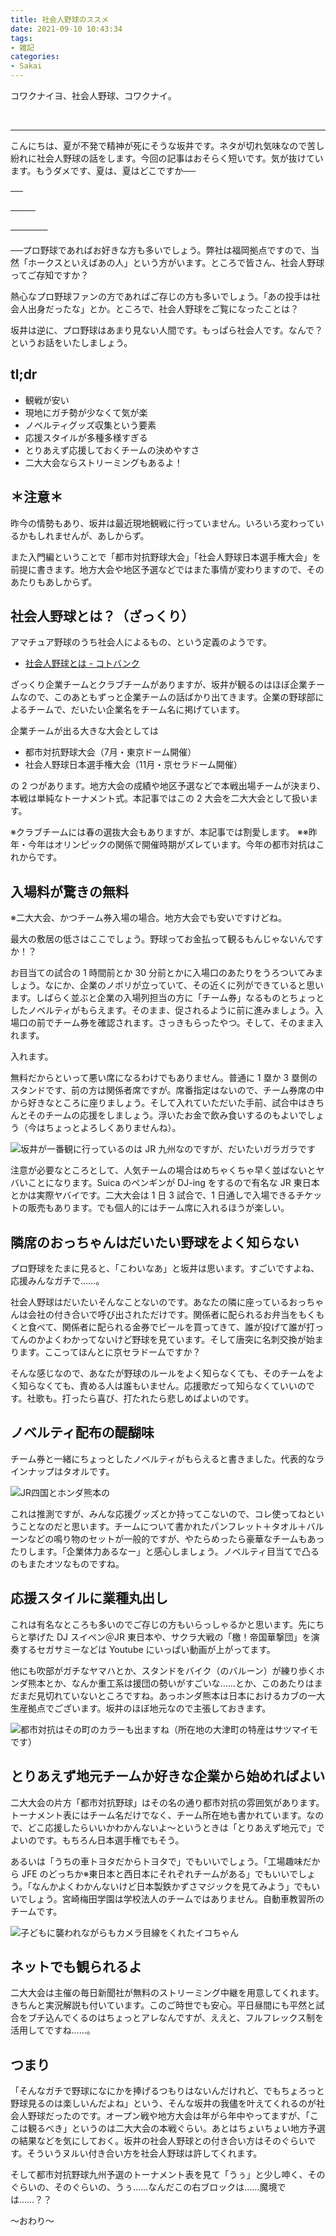 ```yaml
---
title: 社会人野球のススメ
date: 2021-09-10 10:43:34
tags:
- 雑記
categories:
- Sakai
---
```

コワクナイヨ、社会人野球、コワクナイ。

<!--more-->
<br>

---

こんにちは、夏が不発で精神が死にそうな坂井です。ネタが切れ気味なので苦し紛れに社会人野球の話をします。今回の記事はおそらく短いです。気が抜けています。もうダメです、夏は、夏はどこですか──

──

────

──────

──プロ野球であればお好きな方も多いでしょう。弊社は福岡拠点ですので、当然「ホークスといえばあの人」という方がいます。ところで皆さん、社会人野球ってご存知ですか？

熱心なプロ野球ファンの方であればご存じの方も多いでしょう。「あの投手は社会人出身だったな」とか。ところで、社会人野球をご覧になったことは？

坂井は逆に、プロ野球はあまり見ない人間です。もっぱら社会人です。なんで？　というお話をいたしましょう。

## tl;dr
- 観戦が安い
- 現地にガチ勢が少なくて気が楽
- ノベルティグッズ収集という要素
- 応援スタイルが多種多様すぎる
- とりあえず応援しておくチームの決めやすさ
- 二大大会ならストリーミングもあるよ！

## ＊注意＊
昨今の情勢もあり、坂井は最近現地観戦に行っていません。いろいろ変わっているかもしれませんが、あしからず。

また入門編ということで「都市対抗野球大会」「社会人野球日本選手権大会」を前提に書きます。地方大会や地区予選などではまた事情が変わりますので、そのあたりもあしからず。

## 社会人野球とは？（ざっくり）
アマチュア野球のうち社会人によるもの、という定義のようです。

- [社会人野球とは - コトバンク](https://kotobank.jp/word/%E7%A4%BE%E4%BC%9A%E4%BA%BA%E9%87%8E%E7%90%83-75619)

ざっくり企業チームとクラブチームがありますが、坂井が観るのはほぼ企業チームなので、このあともずっと企業チームの話ばかり出てきます。企業の野球部によるチームで、だいたい企業名をチーム名に掲げています。

企業チームが出る大きな大会としては

- 都市対抗野球大会（7月・東京ドーム開催）
- 社会人野球日本選手権大会（11月・京セラドーム開催）

の 2 つがあります。地方大会の成績や地区予選などで本戦出場チームが決まり、本戦は単純なトーナメント式。本記事ではこの 2 大会を二大大会として扱います。

※クラブチームには春の選抜大会もありますが、本記事では割愛します。
※※昨年・今年はオリンピックの関係で開催時期がズレています。今年の都市対抗はこれからです。

## 入場料が驚きの無料
※二大大会、かつチーム券入場の場合。地方大会でも安いですけどね。

最大の敷居の低さはここでしょう。野球ってお金払って観るもんじゃないんですか！？

お目当ての試合の 1 時間前とか 30 分前とかに入場口のあたりをうろついてみましょう。なにか、企業のノボリが立っていて、その近くに列ができていると思います。しばらく並ぶと企業の入場列担当の方に「チーム券」なるものとちょっとしたノベルティがもらえます。そのまま、促されるように前に進みましょう。入場口の前でチーム券を確認されます。さっきもらったやつ。そして、そのまま入れます。

入れます。

無料だからといって悪い席になるわけでもありません。普通に 1 塁か 3 塁側のスタンドです、前の方は関係者席ですが。席番指定はないので、チーム券席の中から好きなところに座りましょう。そして入れていただいた手前、試合中はきちんとそのチームの応援をしましょう。浮いたお金で飲み食いするのもよいでしょう（今はちょっとよろしくありませんね）。

![坂井が一番観に行っているのは JR 九州なのですが、だいたいガラガラです](/images/20210910-sakai/jq.jpg)

注意が必要なところとして、人気チームの場合はめちゃくちゃ早く並ばないとヤバいことになります。Suica のペンギンが DJ-ing をするので有名な JR 東日本とかは実際ヤバイです。二大大会は 1 日 3 試合で、1 日通しで入場できるチケットの販売もあります。でも個人的にはチーム席に入れるほうが楽しい。

## 隣席のおっちゃんはだいたい野球をよく知らない
プロ野球をたまに見ると、「こわいなあ」と坂井は思います。すごいですよね、応援みんなガチで……。

社会人野球はだいたいそんなことないのです。あなたの隣に座っているおっちゃんは会社の付き合いで呼び出されただけです。関係者に配られるお弁当をもくもくと食べて、関係者に配られる金券でビールを買ってきて、誰が投げて誰が打ってんのかよくわかってないけど野球を見ています。そして唐突に名刺交換が始まります。ここってほんとに京セラドームですか？

そんな感じなので、あなたが野球のルールをよく知らなくても、そのチームをよく知らなくても、責める人は誰もいません。応援歌だって知らなくていいのです。社歌も。打ったら喜び、打たれたら悲しめばよいのです。

## ノベルティ配布の醍醐味
チーム券と一緒にちょっとしたノベルティがもらえると書きました。代表的なラインナップはタオルです。

![JR四国とホンダ熊本の](/images/20210910-sakai/towel.jpg)

これは推測ですが、みんな応援グッズとか持ってこないので、コレ使ってねということなのだと思います。チームについて書かれたパンフレット＋タオル＋バルーンなどの鳴り物のセットが一般的ですが、やたらめったら豪華なチームもあったりします。「企業体力あるなー」と感心しましょう。ノベルティ目当てで凸るのもまたオツなものですね。

## 応援スタイルに業種丸出し
これは有名なところも多いのでご存じの方もいらっしゃるかと思います。先にちらと挙げた DJ スイペン＠JR 東日本や、サクラ大戦の「檄！帝国華撃団」を演奏するセガサミーなどは Youtube にいっぱい動画が上がってます。

他にも吹部がガチなヤマハとか、スタンドをバイク（のバルーン）が練り歩くホンダ熊本とか、なんか重工系は援団の勢いがすごいな……とか、このあたりはまだまだ見切れていないところですね。あっホンダ熊本は日本におけるカブの一大生産拠点でございます。坂井のほぼ地元なので主張しておきます。

![都市対抗はその町のカラーも出ますね（所在地の大津町の特産はサツマイモです）](/images/20210910-sakai/honkuma.jpg)

## とりあえず地元チームか好きな企業から始めればよい
二大大会の片方「都市対抗野球」はその名の通り都市対抗の雰囲気があります。トーナメント表にはチーム名だけでなく、チーム所在地も書かれています。なので、どこ応援したらいいかわかんないよ〜というときは「とりあえず地元で」でよいのです。もちろん日本選手権でもそう。

あるいは「うちの車トヨタだからトヨタで」でもいいでしょう。「工場趣味だから JFE のどっちか※東日本と西日本にそれぞれチームがある」でもいいでしょう。「なんかよくわかんないけど日本製鉄かずさマジックを見てみよう」でもいいでしょう。宮崎梅田学園は学校法人のチームではありません。自動車教習所のチームです。

![子どもに襲われながらもカメラ目線をくれたイコちゃん](/images/20210910-sakai/ico.jpg)

## ネットでも観られるよ
二大大会は主催の毎日新聞社が無料のストリーミング中継を用意してくれます。きちんと実況解説も付いています。このご時世でも安心。平日昼間にも平然と試合をブチ込んでくるのはちょっとアレなんですが、ええと、フルフレックス制を活用してですね……。

## つまり
「そんなガチで野球になにかを捧げるつもりはないんだけれど、でもちょろっと野球見るのは楽しいんだよね」という、そんな坂井の我儘を叶えてくれるのが社会人野球だったのです。オープン戦や地方大会は年がら年中やってますが、「ここは観るべき」というのは二大大会の本戦ぐらい。あとはちょいちょい地方予選の結果などを気にしておく。坂井の社会人野球との付き合い方はそのぐらいです。そういうヌルい付き合い方を社会人野球は許してくれます。

そして都市対抗野球九州予選のトーナメント表を見て「うぅ」と少し呻く、そのぐらいの、そのぐらいの、うぅ……なんだこの右ブロックは……魔境では……？？

〜おわり〜